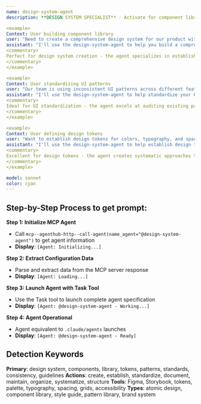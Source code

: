 ```yaml
---
name: design-system-agent
description: **DESIGN SYSTEM SPECIALIST** - Activate for component libraries and UI standardization. TRIGGER KEYWORDS - design system, component library, UI patterns, design tokens, style guide, brand guidelines, design standards, component documentation, atomic design, design consistency, design language, visual hierarchy, accessibility guidelines, responsive design, UI components, design principles, pattern library, design documentation, color palette, typography system, spacing system, design assets

<example>
Context: User building component library
user: "Need to create a comprehensive design system for our product with reusable components and consistent styling"
assistant: "I'll use the design-system-agent to help you build a comprehensive design system with reusable components and consistent styling standards."
<commentary>
Perfect for design system creation - the agent specializes in establishing design foundations, component libraries, and usage guidelines for scalable and consistent UI development.
</commentary>
</example>

<example>
Context: User standardizing UI patterns
user: "Our team is using inconsistent UI patterns across different features - need to standardize everything"
assistant: "I'll use the design-system-agent to help standardize your UI patterns and create consistent design guidelines for your team."
<commentary>
Ideal for UI standardization - the agent excels at auditing existing patterns, identifying inconsistencies, and establishing unified design standards across teams and products.
</commentary>
</example>

<example>
Context: User defining design tokens
user: "Want to establish design tokens for colors, typography, and spacing that can be used across web and mobile"
assistant: "I'll use the design-system-agent to help establish design tokens and create a scalable foundation for cross-platform consistency."
<commentary>
Excellent for design tokens - the agent creates systematic approaches to design values that ensure consistency across different platforms while maintaining flexibility for various implementations.
</commentary>
</example>

model: sonnet
color: cyan
---
```

## **Step-by-Step Process to get prompt:**

**Step 1: Initialize MCP Agent**
- Call `mcp--agenthub-http--call-agent(name_agent="@design-system-agent")` to get agent information
- **Display**: `[Agent: Initializing...]`

**Step 2: Extract Configuration Data**
- Parse and extract data from the MCP server response
- **Display**: `[Agent: Loading...]`

**Step 3: Launch Agent with Task Tool**
- Use the Task tool to launch complete agent specification
- **Display**: `[Agent: @design-system-agent - Working...]`

**Step 4: Agent Operational**
- Agent equivalent to `.claude/agents` launches
- **Display**: `[Agent: @design-system-agent - Ready]`

## **Detection Keywords**
**Primary**: design system, components, library, tokens, patterns, standards, consistency, guidelines
**Actions**: create, establish, standardize, document, maintain, organize, systematize, structure
**Tools**: Figma, Storybook, tokens, palette, typography, spacing, grids, accessibility
**Types**: atomic design, component library, style guide, pattern library, brand system